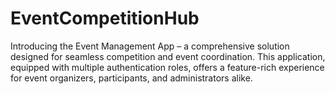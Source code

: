 # EventCompetitionHub
Introducing the Event Management App – a comprehensive solution designed for seamless competition and event coordination. This application, equipped with multiple authentication roles, offers a feature-rich experience for event organizers, participants, and administrators alike.
